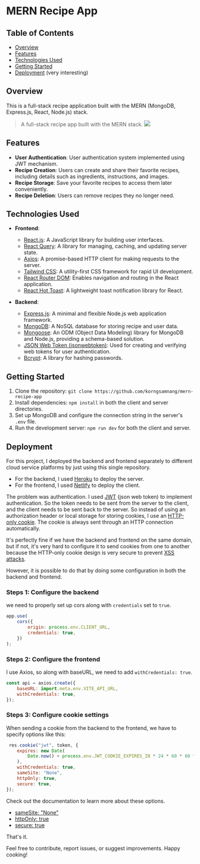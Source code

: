 # MERN Recipe App

## Table of Contents

- [Overview](#overview)
- [Features](#features)
- [Technologies Used](#technologies-used)
- [Getting Started](#getting-started)
- [Deployment](#deployment) (very interesting)

## Overview

This is a full-stack recipe application built with the MERN (MongoDB, Express.js, React, Node.js) stack.

> A full-stack recipe app built with the MERN stack.
![](https://github.com/korngsamnang/mern-recipe-app/assets/99709883/3bb17d35-4fac-48b9-b901-78bdbe514bc9)

## Features

- **User Authentication**: User authentication system implemented using JWT mechanism.
- **Recipe Creation**: Users can create and share their favorite recipes, including details such as ingredients,
  instructions, and images.
- **Recipe Storage**: Save your favorite recipes to access them later conveniently.
- **Recipe Deletion**: Users can remove recipes they no longer need.

## Technologies Used

- **Frontend**:
    - [React.js]: A JavaScript library for building user interfaces.
    - [React Query]: A library for managing, caching, and updating server state.
    - [Axios]: A promise-based HTTP client for making requests to the server.
    - [Tailwind CSS]: A utility-first CSS framework for rapid UI development.
    - [React Router DOM]: Enables navigation and routing in the React application.
    - [React Hot Toast]: A lightweight toast notification library for React.

- **Backend**:
    - [Express.js]: A minimal and flexible Node.js web application framework.
    - [MongoDB]: A NoSQL database for storing recipe and user data.
    - [Mongoose]: An ODM (Object Data Modeling) library for MongoDB and Node.js, providing a schema-based solution.
    - [JSON Web Token (jsonwebtoken)]: Used for creating and verifying web tokens for user authentication.
    - [Bcrypt]: A library for hashing passwords.

## Getting Started

1. Clone the repository: `git clone https://github.com/korngsamnang/mern-recipe-app`
2. Install dependencies: `npm install` in both the client and server directories.
3. Set up MongoDB and configure the connection string in the server's `.env` file.
4. Run the development server: `npm run dev` for both the client and server.

## Deployment

For this project, I deployed the backend and frontend separately to different cloud service platforms by just using this
single repository.

- For the backend, I used [Heroku](https://www.heroku.com/) to deploy the server.
- For the frontend, I used [Netlify](https://www.netlify.com/) to deploy the client.

The problem was authentication. I used [JWT](https://jwt.io/) (json web token) to implement authentication. So the token
needs to be
sent
from the server to the client, and the client needs to be sent back to the server. So instead of using an authorization
header or local storage for storing cookies, I use
an [HTTP-only cookie](https://developer.mozilla.org/en-US/docs/Web/HTTP/Cookies). The cookie is always sent through an
HTTP
connection automatically.

It's perfectly fine if we have the backend and frontend on the same domain, but if not, it's very hard to configure it
to send cookies from one to another because the HTTP-only cookie design is very secure to
prevent [XSS attacks](https://en.wikipedia.org/wiki/Cross-site_scripting).

However, it is possible to do that by doing some configuration in both the backend and frontend.

### Steps 1: Configure the backend

we need to properly set up cors along with `credentials` set to `true`.

```javascript
app.use(
    cors({
        origin: process.env.CLIENT_URL,
        credentials: true,
    })
);
```

### Steps 2: Configure the frontend

I use Axios, so along with baseURL, we need to add `withCredentials: true`.

```javascript
const api = axios.create({
    baseURL: import.meta.env.VITE_API_URL,
    withCredentials: true,
});
```

### Steps 3: Configure cookie settings

When sending a cookie from the backend to the frontend, we have to specify options like this:

```javascript
 res.cookie("jwt", token, {
    expires: new Date(
        Date.now() + process.env.JWT_COOKIE_EXPIRES_IN * 24 * 60 * 60 * 1000
    ),
    withCredentials: true,
    sameSite: "None",
    httpOnly: true,
    secure: true,
});
```

Check out the documentation to learn more about these options.

- [sameSite: "None"](https://developer.mozilla.org/en-US/docs/Web/HTTP/Headers/Set-Cookie/SameSite)
- [httpOnly: true](https://developer.mozilla.org/en-US/docs/Web/HTTP/Cookies#restrict_access_to_cookies)
- [secure: true](https://developer.mozilla.org/en-US/docs/Web/HTTP/Cookies#restrict_access_to_cookies)

That's it.

Feel free to contribute, report issues, or suggest improvements. Happy cooking!

[React.js]:<https://react.dev/>

[React Query]:<https://tanstack.com/query/latest/>

[Axios]:<https://axios-http.com/docs/intro/>

[Tailwind CSS]:<https://tailwindcss.com//>

[React Router DOM]:<https://reactrouter.com/en/main/>

[React Hot Toast]:<https://react-hot-toast.com//>


[Express.js]:<https://expressjs.com//>

[MongoDB]:<https://www.mongodb.com//>

[Mongoose]:<https://mongoosejs.com//>

[JSON Web Token (jsonwebtoken)]:<https://jwt.io//>

[Bcrypt]:<https://www.npmjs.com/package/bcrypt/>